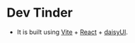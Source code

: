 # Dev Tinder

 - It is built using [Vite](https://vite.dev/) + [React](https://react.dev/) + [daisyUI](https://daisyui.com/).
